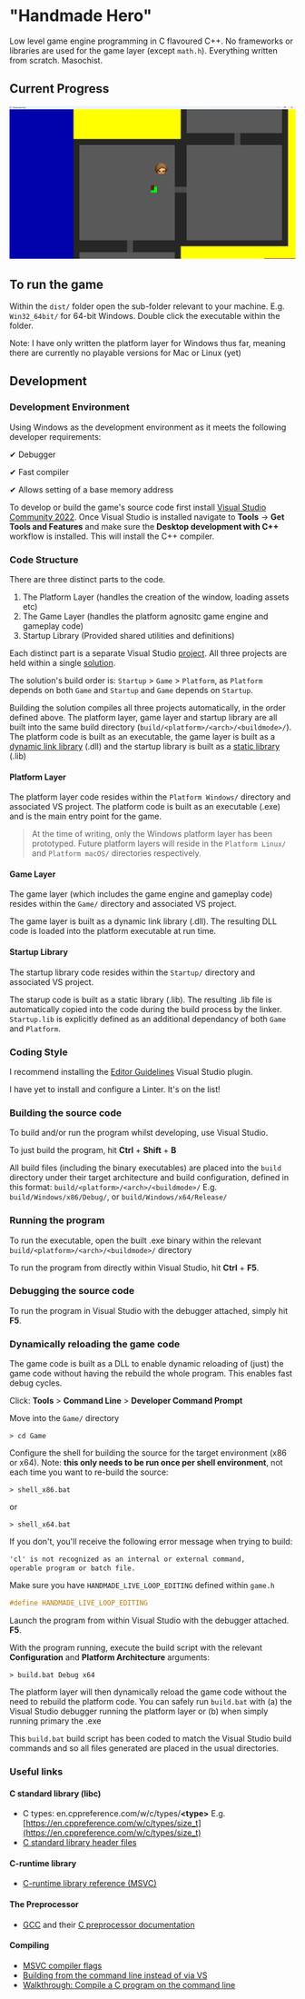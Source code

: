 # "Handmade Hero"

Low level game engine programming in C flavoured C++. No frameworks or libraries are used for the game layer (except `math.h`). Everything written from scratch. Masochist.

## Current Progress

![Current progress](/current_state.png?raw=true "Current progress")

## To run the game

Within the `dist/` folder open the sub-folder relevant to your machine. E.g. `Win32_64bit/` for 64-bit Windows. Double click the executable within the folder.

Note: I have only written the platform layer for Windows thus far, meaning there are currently no playable versions for Mac or Linux (yet)

## Development

### Development Environment

Using Windows as the development environment as it meets the following developer requirements:

✔ Debugger

✔ Fast compiler

✔ Allows setting of a base memory address

To develop or build the game's source code first install [Visual Studio Community 2022](https://visualstudio.microsoft.com/vs/community/). Once Visual Studio is installed navigate to **Tools** -> **Get Tools and Features** and make sure the **Desktop development with C++** workflow is installed. This will install the C++ compiler.


### Code Structure

There are three distinct parts to the code.

1. The Platform Layer (handles the creation of the window, loading assets etc)
2. The Game Layer (handles the platform agnositc game engine and gameplay code)
3. Startup Library (Provided shared utilities and definitions)

Each distinct part is a separate Visual Studio [project](https://learn.microsoft.com/en-us/visualstudio/ide/solutions-and-projects-in-visual-studio?view=vs-2022#solutions). All three projects are held within a single [solution](https://learn.microsoft.com/en-us/visualstudio/ide/solutions-and-projects-in-visual-studio?view=vs-2022#projects).

The solution's build order is: `Startup` > `Game` > `Platform`, as `Platform` depends on both `Game` and `Startup` and `Game` depends on `Startup`.

Building the solution compiles all three projects automatically, in the order defined above. The platform layer, game layer and startup library are all built into the same build directory (`build/<platform>/<arch>/<buildmode>/`). The platform code is built as an executable, the game layer is built as a [dynamic link library](https://learn.microsoft.com/en-us/troubleshoot/windows-client/deployment/dynamic-link-library) (.dll) and the startup library is built as a [static library](https://en.wikipedia.org/wiki/Static_library) (.lib)

#### Platform Layer

The platform layer code resides within the `Platform Windows/` directory and associated VS project. The platform code is built as an executable (.exe) and is the main entry point for the game.

> At the time of writing, only the Windows platform layer has been prototyped. Future platform layers will reside in the `Platform Linux/` and `Platform macOS/` directories respectively.

#### Game Layer

The game layer (which includes the game engine and gameplay code) resides within the `Game/` directory and associated VS project. 

The game layer is built as a dynamic link library (.dll). The resulting DLL code is loaded into the platform executable at run time.

#### Startup Library

The startup library code resides within the `Startup/` directory and associated VS project. 

The starup code is built as a static library (.lib). The resulting .lib file is automatically copied into the code during the build process by the linker. `Startup.lib` is explicitly defined as an additional dependancy of both `Game` and `Platform`. 

### Coding Style

I recommend installing the [Editor Guidelines](https://marketplace.visualstudio.com/items?itemName=PaulHarrington.EditorGuidelinesPreview) Visual Studio plugin.

I have yet to install and configure a Linter. It's on the list!

### Building the source code

To build and/or run the program whilst developing, use Visual Studio.

To just build the program, hit **Ctrl** + **Shift** + **B**

All build files (including the binary executables) are placed into the `build` directory under their target architecture and build configuration, defined in this format: `build/<platform>/<arch>/<buildmode>/` E.g. `build/Windows/x86/Debug/`, or `build/Windows/x64/Release/`

### Running the program

To run the executable, open the built .exe binary within the relevant `build/<platform>/<arch>/<buildmode>/` directory

To run the program from directly within Visual Studio, hit **Ctrl** + **F5**.

### Debugging the source code

To run the program in Visual Studio with the debugger attached, simply hit **F5**.

### Dynamically reloading the game code

The game code is built as a DLL to enable dynamic reloading of (just) the game code without having the rebuild the whole program. This enables fast debug cycles.

Click: **Tools** > **Command Line** > **Developer Command Prompt**

Move into the `Game/` directory

```
> cd Game
```

Configure the shell for building the source for the target environment (x86 or x64). Note: **this only needs to be run once per shell environment**, not each time you want to re-build the source:

```
> shell_x86.bat
```

or 

```
> shell_x64.bat
```

If you don't, you'll receive the following error message when trying to build:

```
'cl' is not recognized as an internal or external command,
operable program or batch file.
```

Make sure you have `HANDMADE_LIVE_LOOP_EDITING` defined within `game.h`

```c
#define HANDMADE_LIVE_LOOP_EDITING
```

Launch the program from within Visual Studio with the debugger attached. **F5**.

With the program running, execute the build script with the relevant **Configuration** and **Platform Architecture** arguments:

```
> build.bat Debug x64
```

The platform layer will then dynamically reload the game code without the need to rebuild the platform code. You can safely run `build.bat` with (a) the Visual Studio debugger running the platform layer or (b) when simply running primary the .exe

This `build.bat` build script has been coded to match the Visual Studio build commands and so all files generated are placed in the usual directories.

### Useful links

#### C standard library (libc)

 - C types: en.cppreference.com/w/c/types/**&lt;type&gt;** E.g. [https://en.cppreference.com/w/c/types/size_t](https://en.cppreference.com/w/c/types/size_t)
 - [C standard library header files](https://en.cppreference.com/w/c/header)

#### C-runtime library

 - [C-runtime library reference (MSVC)](https://learn.microsoft.com/en-us/cpp/c-runtime-library/c-run-time-library-reference)

 #### The Preprocessor

 - [GCC](https://gcc.gnu.org/onlinedocs/gcc-13.2.0/gcc/#SEC_Contents) and their [C preprocessor documentation](https://gcc.gnu.org/onlinedocs/cpp/index.html#SEC_Contents)

 #### Compiling

 - [MSVC compiler flags](https://learn.microsoft.com/en-us/cpp/build/reference/compiler-options-listed-by-category?view=msvc-170#linking)
 - [Building from the command line instead of via VS](https://learn.microsoft.com/en-us/cpp/build/building-on-the-command-line?view=msvc-170)
 - [Walkthrough: Compile a C program on the command line](https://learn.microsoft.com/en-us/cpp/build/walkthrough-compile-a-c-program-on-the-command-line?view=msvc-170)
